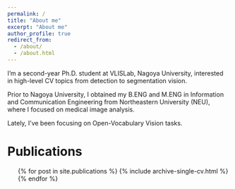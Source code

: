 ```yaml
---
permalink: /
title: "About me"
excerpt: "About me"
author_profile: true
redirect_from: 
  - /about/
  - /about.html
---
```


I’m a second-year Ph.D. student at VLISLab, Nagoya University, interested in high-level CV topics from detection to segmentation vision.

Prior to Nagoya University, I obtained my B.ENG and M.ENG in Information and Communication Engineering from Northeastern University (NEU), where I focused on medical image analysis.

Lately, I’ve been focusing on Open-Vocabulary Vision tasks.

Publications
======
  <ul>{% for post in site.publications %}
    {% include archive-single-cv.html %}
  {% endfor %}</ul>
